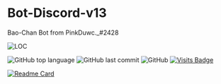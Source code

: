 # Bot-Discord-v13
Bao-Chan Bot from PinkDuwc._#2428

![LOC](https://tokei.rs/b1/github/hongduc-code-dao/Bot-Discord-v13?category=code)

![GitHub top language](https://img.shields.io/github/languages/top/hongduccodedao/Bot-Discord-v13?style=for-the-badge)
![GitHub last commit](https://img.shields.io/github/last-commit/hongduccodedao/Bot-Discord-v13?style=for-the-badge)
![GitHub](https://img.shields.io/github/license/hongduccodedao/Bot-Discord-v13?style=for-the-badge)
[![Visits Badge](https://badges.pufler.dev/visits/hongduccodedao/Bot-Discord-v13?style=for-the-badge)](https://badges.pufler.dev)

[![Readme Card](https://github-readme-stats.vercel.app/api/pin/?username=hongduccodedao&repo=Bot-Discord-v13&theme=dracula)](https://github.com/hongduccodedao/Bot-Discord-v13)
